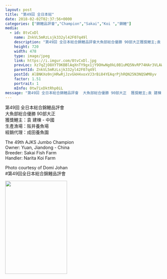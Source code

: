 ```yaml
---
layout: post
title: "第49回 全日本総" 
date: 2018-02-02T02:37:56+0000 
categories: ["錦鯉品評會","Champion","Sakai","Koi ","錦鯉"] 
media:
  - id: 8tvCxDl
    name: ZnkVL5mRzLsjk332yl42F07q49l
    description: "第49回 全日本総合錦鯉品評會大魚部総合優勝 90部大正獲獎鯉主;袁 建棟 - 中國生產漁場;阪井養魚場經銷代理;成田養魚園The 49th AJKS Jumbo ChampionOwner; Yuan, Jiandong - ChinaBreeder; Sakai Fish FarmHandler; Narita Koi FarmPhoto courtesy of Domi Johan第49回全日本総合錦鯉品評會"   
    height: 720
    width: 478
    type: image/jpeg
    link: https://i.imgur.com/8tvCxDl.jpg
    prevLoc: Xz7qZjO8XYT9KBBlAqXnTY9gx1jY9OHwNg0kL0B1uMQ5NvRP74HAr3VLAWAvILn2mlOQzyIRo7A4P193U3O3mJ6nQ3h50lE0x6Zyhvo2W28DJLCYl7lV7X5NTo5101xy3PtRP57Vq8V2SvgYQ87kWnIjWMXly3vRFYW2zYRqEmFNPPDJXlz2FgYMWzz3KvUmqV5nWPl9FJB59A2EwvtmgKM7Y70BhpnwlkjX65iPjKRXgxw5iJNNQ7BZE6UzLKYLXQGOI5O
    parentId: ZnkVL5mRzLsjk332yl42F07q49l
    postId: AlBNKXo9njHRwRjJzvGkH4xoxVJ3rBi84YEAqrPjhRQN25N3NQSWM8yv
    factor: 1.51
    portrait: 1
    mInfo: 0tw7ixDktRhp0iL
message: "第49回 全日本総合錦鯉品評會  大魚部総合優勝 90部大正  獲獎鯉主;袁 建棟 - 中國  生產漁場;阪井養魚場  經銷代理;成田養魚園    The 49th AJKS Jumbo Champion  Owner; Yuan, Jiandong - China  Breeder; Sakai Fish Farm  Handler; Narita Koi Farm    Photo courtesy of Domi Johan  第49回全日本総合錦鯉品評會"
---
```


第49回 全日本総合錦鯉品評會  
大魚部総合優勝 90部大正  
獲獎鯉主：袁 建棟 - 中國  
生產漁場：阪井養魚場  
經銷代理：成田養魚園  
  
The 49th AJKS Jumbo Champion  
Owner: Yuan, Jiandong - China  
Breeder: Sakai Fish Farm  
Handler: Narita Koi Farm  
  
Photo courtesy of Domi Johan  
#第49回全日本総合錦鯉品評會


[//]: #media:  
<a href="https://i.imgur.com/8tvCxDl.jpg"><img src="https://i.imgur.com/8tvCxDl.jpg" height="300" width="199" /></a> 
 
